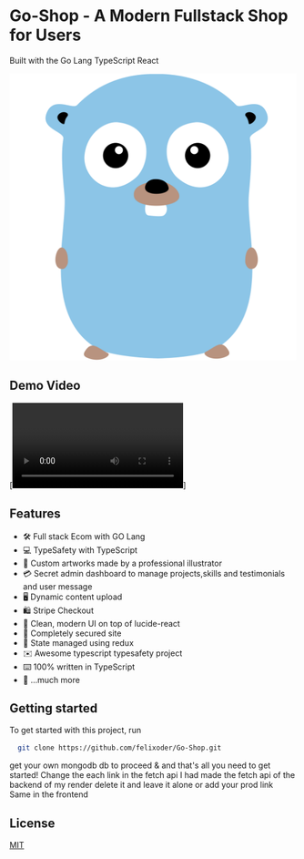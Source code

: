 # Go-Shop - A Modern Fullstack  Shop for Users

Built with the Go Lang TypeScript React

![Project Image](https://github.com/felixoder/Go-Shop/blob/master/client/public/golang.svg)

## Demo Video

[![Demo Video](https://github.com/felixoder/Go-Shop/blob/master/client/public/demo.mp4)]


## Features

- 🛠️ Full stack Ecom with GO Lang
- 💻 TypeSafety with TypeScript
- 🎨 Custom artworks made by a professional illustrator
- 💳 Secret admin dashboard to manage projects,skills and testimonials and user message
- 🖥️ Dynamic content upload
- 🛍️ Stripe Checkout
- 🌟 Clean, modern UI on top of lucide-react 
- 🛒 Completely secured site
- 🔑 State managed using redux
- ✉️ Awesome typescript typesafety project
- ⌨️ 100% written in TypeScript
- 🎁 ...much more

## Getting started

To get started with this project, run

```bash
  git clone https://github.com/felixoder/Go-Shop.git
```
get your own mongodb db to proceed  & and that's all you need to get started!
Change the each link in the fetch api I had made the fetch api of the backend of my render delete it and leave it alone or add your prod link
Same in the frontend



## License

[MIT](https://choosealicense.com/licenses/mit/)
